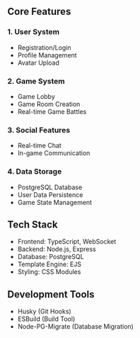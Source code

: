 ## Core Features

### 1. User System

- Registration/Login
- Profile Management
- Avatar Upload

### 2. Game System

- Game Lobby
- Game Room Creation
- Real-time Game Battles

### 3. Social Features

- Real-time Chat
- In-game Communication

### 4. Data Storage

- PostgreSQL Database
- User Data Persistence
- Game State Management

## Tech Stack

- Frontend: TypeScript, WebSocket
- Backend: Node.js, Express
- Database: PostgreSQL
- Template Engine: EJS
- Styling: CSS Modules

## Development Tools

- Husky (Git Hooks)
- ESBuild (Build Tool)
- Node-PG-Migrate (Database Migration)
